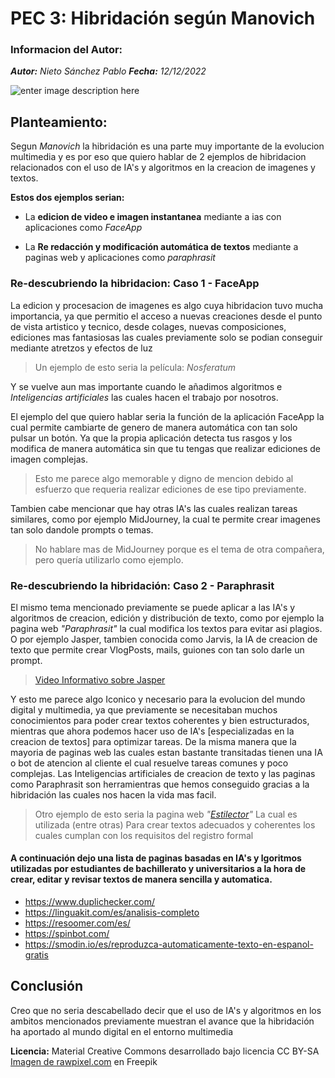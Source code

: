 # PEC 3: Hibridación según Manovich
### Informacion del Autor:

***Autor:*** *Nieto Sánchez Pablo*
***Fecha:*** *12/12/2022*


![enter image description here](https://img.freepik.com/foto-gratis/tecnologia-fondo-toque-humano-nueva-version-moderna-creacion-adan_53876-129794.jpg?w=1380&t=st=1670879802~exp=1670880402~hmac=19531c641482c88f4677a34431fceed4469a409f98ea0c287a32f8498ca44531)
## Planteamiento:
Segun *Manovich* la hibridación es una parte muy importante de la evolucion multimedia y es por eso que quiero hablar de 2 ejemplos de hibridacion relacionados con el uso de IA's y algoritmos en la creacion de imagenes y textos.

**Estos dos ejemplos serian:**
- La **edicion de video e imagen instantanea** mediante a ias con aplicaciones como *FaceApp*

- La **Re redacción y modificación automática de textos** mediante a paginas web y aplicaciones como *paraphrasit*

### Re-descubriendo la hibridacion: Caso 1 - FaceApp
La edicion y procesacion de imagenes es algo cuya hibridacion tuvo mucha importancia, ya que permitio el acceso a nuevas creaciones desde el punto de vista artistico y tecnico, desde colages, nuevas composiciones, ediciones mas fantasiosas las cuales previamente solo se podian conseguir mediante atretzos y efectos de luz 
> Un ejemplo de esto seria la película: *Nosferatum* 

Y se vuelve aun mas importante cuando le añadimos algoritmos e *Inteligencias artificiales* las cuales hacen el trabajo por nosotros. 

El ejemplo del que quiero hablar seria la función de la aplicación FaceApp la cual permite cambiarte de genero de manera automática con tan solo pulsar un botón. Ya que la propia aplicación detecta tus rasgos y los modifica de manera automática sin que tu tengas que realizar ediciones de imagen complejas.
>Esto me parece algo memorable y digno de mencion debido al esfuerzo que requeria realizar ediciones de ese tipo previamente.

Tambien cabe mencionar que hay otras IA's las cuales realizan tareas similares, como por ejemplo MidJourney, la cual te permite crear imagenes tan solo dandole prompts o temas.
>No hablare mas de MidJourney porque es el tema de otra compañera, pero quería utilizarlo como ejemplo.

### Re-descubriendo la hibridación: Caso 2 - Paraphrasit
El mismo tema mencionado previamente se puede aplicar a las IA's y algoritmos de creacion, edición y distribución de texto, como por ejemplo la pagina web *"Paraphrasit"* la cual modifica los textos para evitar asi plagios. O por ejemplo Jasper, tambien conocida como Jarvis, la IA de creacion de texto que permite crear VlogPosts, mails, guiones con tan solo darle un prompt.
> [Video Informativo sobre Jasper](https://www.youtube.com/watch?v=Nbs-PS53LGU&t=4s)

Y esto me parece algo Iconico y necesario para la evolucion del mundo digital y multimedia, ya que previamente se necesitaban muchos conocimientos para poder crear textos coherentes y bien estructurados, mientras que ahora podemos hacer uso de IA's [especializadas en la creacion de textos] para optimizar tareas.
De la misma manera que la mayoria de paginas web las cuales estan bastante transitadas tienen una IA o bot de atencion al cliente el cual resuelve tareas comunes y poco complejas. Las Inteligencias artificiales de creacion de texto y las paginas como Paraphrasit son herramientras que hemos conseguido gracias a la hibridación las cuales nos hacen la vida mas facil.
>Otro ejemplo de esto seria la pagina web *"[Estilector](http://www.estilector.com/)"* La cual es utilizada (entre otras) Para crear textos adecuados y coherentes los cuales cumplan con los requisitos del registro formal
>
#### A continuación dejo una lista de paginas basadas en IA's y lgoritmos utilizadas por estudiantes de bachillerato y universitarios a la hora de crear, editar y revisar textos de manera sencilla y automatica.
 - https://www.duplichecker.com/
 - https://linguakit.com/es/analisis-completo
 - https://resoomer.com/es/
 - https://spinbot.com/
 - https://smodin.io/es/reproduzca-automaticamente-texto-en-espanol-gratis

## Conclusión
Creo que no seria descabellado decir que el uso de IA's y algoritmos en los ambitos mencionados previamente muestran el avance que la hibridación ha aportado al mundo digital en el entorno multimedia


**Licencia:** Material Creative Commons desarrollado bajo licencia CC BY-SA <a href="https://www.freepik.es/foto-gratis/tecnologia-fondo-toque-humano-nueva-version-moderna-creacion-adan_17851045.htm#query=Inteligencia%20artificial&position=0&from_view=search&track=sph">Imagen de rawpixel.com</a> en Freepik


